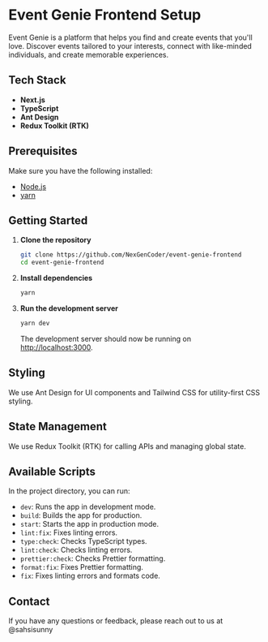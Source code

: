 # Event Genie Frontend Setup

Event Genie is a platform that helps you find and create events that you'll love. Discover events tailored to your interests, connect with like-minded individuals, and create memorable experiences.

## Tech Stack

-  **Next.js**
-  **TypeScript**
-  **Ant Design**
-  **Redux Toolkit (RTK)**

## Prerequisites

Make sure you have the following installed:

-  [Node.js](https://nodejs.org/)
-  [yarn](https://yarnpkg.com/)

## Getting Started

1. **Clone the repository**

   ```bash
   git clone https://github.com/NexGenCoder/event-genie-frontend
   cd event-genie-frontend
   ```

2. **Install dependencies**

   ```bash
   yarn
   ```

3. **Run the development server**

   ```bash
   yarn dev
   ```

   The development server should now be running on [http://localhost:3000](http://localhost:3000).

## Styling

We use Ant Design for UI components and Tailwind CSS for utility-first CSS styling.

## State Management

We use Redux Toolkit (RTK) for calling APIs and managing global state.

## Available Scripts

In the project directory, you can run:

-  `dev`: Runs the app in development mode.
-  `build`: Builds the app for production.
-  `start`: Starts the app in production mode.
-  `lint:fix`: Fixes linting errors.
-  `type:check`: Checks TypeScript types.
-  `lint:check`: Checks linting errors.
-  `prettier:check`: Checks Prettier formatting.
-  `format:fix`: Fixes Prettier formatting.
-  `fix`: Fixes linting errors and formats code.

## Contact

If you have any questions or feedback, please reach out to us at @sahsisunny
